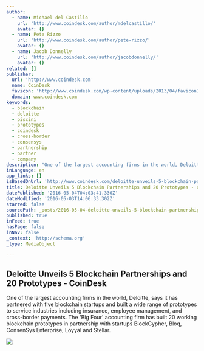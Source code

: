 ```yaml
---
author:
  - name: Michael del Castillo
    url: 'http://www.coindesk.com/author/mdelcastillo/'
    avatar: {}
  - name: Pete Rizzo
    url: 'http://www.coindesk.com/author/pete-rizzo/'
    avatar: {}
  - name: Jacob Donnelly
    url: 'http://www.coindesk.com/author/jacobdonnelly/'
    avatar: {}
related: []
publisher:
  url: 'http://www.coindesk.com'
  name: CoinDesk
  favicon: 'http://www.coindesk.com/wp-content/uploads/2013/04/favicon1.ico?0e4a89'
  domain: www.coindesk.com
keywords:
  - blockchain
  - deloitte
  - piscini
  - prototypes
  - coindesk
  - cross-border
  - consensys
  - partnership
  - partner
  - company
description: "One of the largest accounting firms in the world, Deloitte, says it has partnered with five blockchain startups and built a wide range of prototypes to service industries including insurance, employee management, and cross-border payments. The 'Big Four' accounting firm has built 20 working blockchain prototypes in partnership with startups BlockCypher, Bloq, ConsenSys Enterprise, Loyyal and Stellar."
inLanguage: en
app_links: []
isBasedOnUrl: 'http://www.coindesk.com/deloitte-unveils-5-blockchain-partnerships-and-20-operational-prototypes/'
title: Deloitte Unveils 5 Blockchain Partnerships and 20 Prototypes - CoinDesk
datePublished: '2016-05-04T04:03:41.330Z'
dateModified: '2016-05-03T14:06:33.302Z'
starred: false
sourcePath: _posts/2016-05-04-deloitte-unveils-5-blockchain-partnerships-and-20-prototypes.md
published: true
inFeed: true
hasPage: false
inNav: false
_context: 'http://schema.org'
_type: MediaObject

---
```

<article style=""><h1>Deloitte Unveils 5 Blockchain Partnerships and 20 Prototypes - CoinDesk</h1><p>One of the largest accounting firms in the world, Deloitte, says it has partnered with five blockchain startups and built a wide range of prototypes to service industries including insurance, employee management, and cross-border payments. The 'Big Four' accounting firm has built 20 working blockchain prototypes in partnership with startups BlockCypher, Bloq, ConsenSys Enterprise, Loyyal and Stellar.</p><img src="http://media.coindesk.com/2016/05/IMG_8879.jpg" /></article>